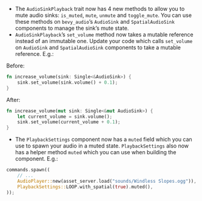 - The `AudioSinkPlayback` trait now has 4 new methods to allow you to mute audio sinks: `is_muted`, `mute`, `unmute` and `toggle_mute`. You can use these methods on `bevy_audio`’s `AudioSink` and `SpatialAudioSink` components to manage the sink’s mute state.
- `AudioSinkPlayback`’s `set_volume` method now takes a mutable reference instead of an immutable one. Update your code which calls `set_volume` on `AudioSink` and `SpatialAudioSink` components to take a mutable reference. E.g.:

Before:

```rust
fn increase_volume(sink: Single<&AudioSink>) {
    sink.set_volume(sink.volume() + 0.1);
}
```

After:

```rust
fn increase_volume(mut sink: Single<&mut AudioSink>) {
    let current_volume = sink.volume();
    sink.set_volume(current_volume + 0.1);
}
```

- The `PlaybackSettings` component now has a `muted` field which you can use to spawn your audio in a muted state. `PlaybackSettings` also now has a helper method `muted` which you can use when building the component. E.g.: 

```rust
commands.spawn((
    // ...
    AudioPlayer::new(asset_server.load("sounds/Windless Slopes.ogg")),
    PlaybackSettings::LOOP.with_spatial(true).muted(),
));
```

